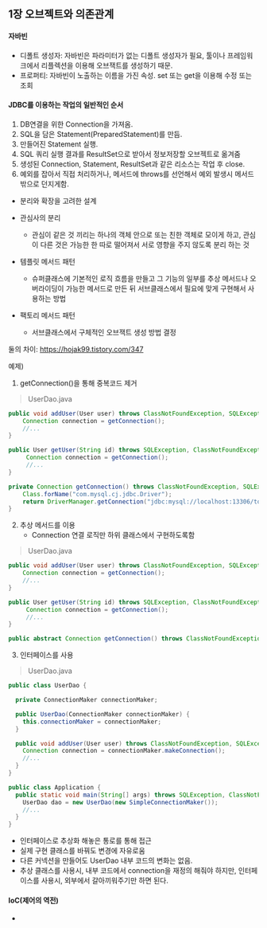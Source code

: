 ## 1장 오브젝트와 의존관계

#### 자바빈
- 디폴트 생성자: 자바빈은 파라미터가 없는 디폴트 생성자가 필요, 툴이나 프레임워크에서 리플렉션을 이용해 오브잭트를 생성하기 때문.
- 프로퍼티: 자바빈이 노출하는 이름을 가진 속성. set 또는 get을 이용해 수정 또는 조회

#### JDBC를 이용하는 작업의 일반적인 순서
1. DB연결을 위한 Connection을 가져옴.
2. SQL을 담은 Statement(PreparedStatement)를 만듬.
3. 만들어진 Statement 실행.
4. SQL 쿼리 실행 결과를 ResultSet으로 받아서 정보저장할 오브젝트로 옮겨줌
5. 생성된 Connection, Statement, ResultSet과 같은 리소스는 작업 후 close.
6. 예외를 잡아서 직접 처리하거나, 메서드에 throws를 선언해서 예외 발생시 메서드 밖으로 던지게함.

- 분리와 확장을 고려한 설계
- 관심사의 분리
    - 관심이 같은 것 끼리는 하나의 객체 안으로 또는 친한 객체로 모이게 하고, 관심이 다른 것은 가능한 한 따로 떨어져서 서로 영향을 주지 않도록 분리 하는 것
  

- 템플릿 메서드 패턴
    - 슈퍼클래스에 기본적인 로직 흐름을 만들고 그 기능의 일부를 추상 메서드나 오버라이딩이 가능한 메서드로 만든 뒤 서브클래스에서 필요에 맞게 구현해서 사용하는 방법
    
- 팩토리 메서드 패턴
    - 서브클래스에서 구체적인 오브잭트 생성 방법 결정
    
둘의 차이: https://hojak99.tistory.com/347

예제)
1. getConnection()을 통해 중복코드 제거
> UserDao.java
```java
public void addUser(User user) throws ClassNotFoundException, SQLException {
    Connection connection = getConnection();
    //...
}

public User getUser(String id) throws SQLException, ClassNotFoundException {
     Connection connection = getConnection();
     //...
}

private Connection getConnection() throws ClassNotFoundException, SQLException {
    Class.forName("com.mysql.cj.jdbc.Driver");
    return DriverManager.getConnection("jdbc:mysql://localhost:13306/tobi", "root", "root");
}
```

2. 추상 메서드를 이용
    - Connection 연결 로직만 하위 클래스에서 구현하도록함

> UserDao.java

```java
public void addUser(User user) throws ClassNotFoundException, SQLException {
    Connection connection = getConnection();
    //...
}

public User getUser(String id) throws SQLException, ClassNotFoundException {
     Connection connection = getConnection();
     //...
}

public abstract Connection getConnection() throws ClassNotFoundException, SQLException;

```

3. 인터페이스를 사용
> UserDao.java
```java
public class UserDao {

  private ConnectionMaker connectionMaker; 

  public UserDao(ConnectionMaker connectionMaker) {
    this.connectionMaker = connectionMaker;
  }

  public void addUser(User user) throws ClassNotFoundException, SQLException {
    Connection connection = connectionMaker.makeConnection();
    //...
  }
}

public class Application {
  public static void main(String[] args) throws SQLException, ClassNotFoundException {
    UserDao dao = new UserDao(new SimpleConnectionMaker());
    //...
  }
}
```
- 인터페이스로 추상화 해놓은 통로를 통해 접근
- 실제 구현 클래스를 바꿔도 변경에 자유로움
- 다른 커넥션을 만들어도 UserDao 내부 코드의 변화는 없음.
- 추상 클래스를 사용시, 내부 코드에서 connection을 재정의 해줘야 하지만, 인터페이스를 사용시, 외부에서 갈아끼워주기만 하면 된다.


#### IoC(제어의 역전)
- 